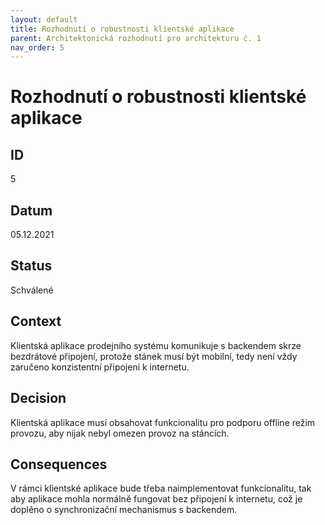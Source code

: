 ```yaml
---
layout: default
title: Rozhodnutí o robustnosti klientské aplikace
parent: Architektonická rozhodnutí pro architekturu č. 1
nav_order: 5
---
```


# Rozhodnutí o robustnosti klientské aplikace

## ID
5

## Datum
05.12.2021

## Status
Schválené

## Context
Klientská aplikace prodejního systému komunikuje s backendem skrze bezdrátové připojení, protože stánek musí být mobilní, tedy není vždy zaručeno konzistentní připojení k internetu.

## Decision
Klientská aplikace musí obsahovat funkcionalitu pro podporu offline režim provozu, aby nijak nebyl omezen provoz na stáncích.

## Consequences
V rámci klientské aplikace bude třeba naimplementovat funkcionalitu, tak aby aplikace mohla normálně fungovat bez připojení k internetu, což je doplěno o synchronizační mechanismus s backendem.